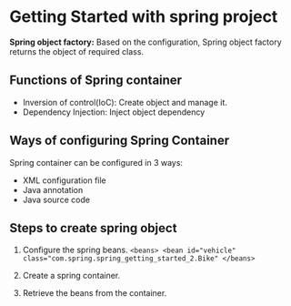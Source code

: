 # Getting Started with spring project

**Spring object factory:** Based on the configuration, Spring object factory returns the object of required class.

## Functions of Spring container
* Inversion of control(IoC): Create object and manage it.
* Dependency Injection: Inject object dependency

## Ways of configuring Spring Container
Spring container can be configured in 3 ways: 
* XML configuration file
* Java annotation
* Java source code

## Steps to create spring object
1. Configure the spring beans.
`<beans>
  <bean id="vehicle"
        class="com.spring.spring_getting_started_2.Bike"
</beans>`

2. Create a spring container.
3. Retrieve the beans from the container.

